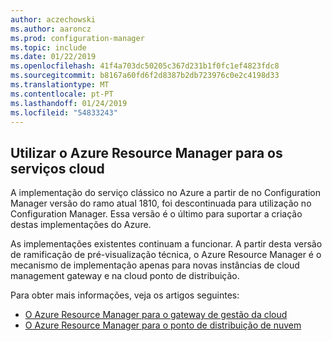 ```yaml
---
author: aczechowski
ms.author: aaroncz
ms.prod: configuration-manager
ms.topic: include
ms.date: 01/22/2019
ms.openlocfilehash: 41f4a703dc50205c367d231b1f0fc1ef4823fdc8
ms.sourcegitcommit: b8167a60fd6f2d8387b2db723976c0e2c4198d33
ms.translationtype: MT
ms.contentlocale: pt-PT
ms.lasthandoff: 01/24/2019
ms.locfileid: "54833243"
---
```

## <a name="bkmk_arm"></a> Utilizar o Azure Resource Manager para os serviços cloud
<!--3605704-->

A implementação do serviço clássico no Azure a partir de no Configuration Manager versão do ramo atual 1810, foi descontinuada para utilização no Configuration Manager. Essa versão é o último para suportar a criação destas implementações do Azure. 

As implementações existentes continuam a funcionar. A partir desta versão de ramificação de pré-visualização técnica, o Azure Resource Manager é o mecanismo de implementação apenas para novas instâncias de cloud management gateway e na cloud ponto de distribuição.

Para obter mais informações, veja os artigos seguintes:

- [O Azure Resource Manager para o gateway de gestão da cloud](/sccm/core/clients/manage/cmg/plan-cloud-management-gateway#azure-resource-manager)  
- [O Azure Resource Manager para o ponto de distribuição de nuvem](/sccm/core/plan-design/hierarchy/use-a-cloud-based-distribution-point#azure-resource-manager)

